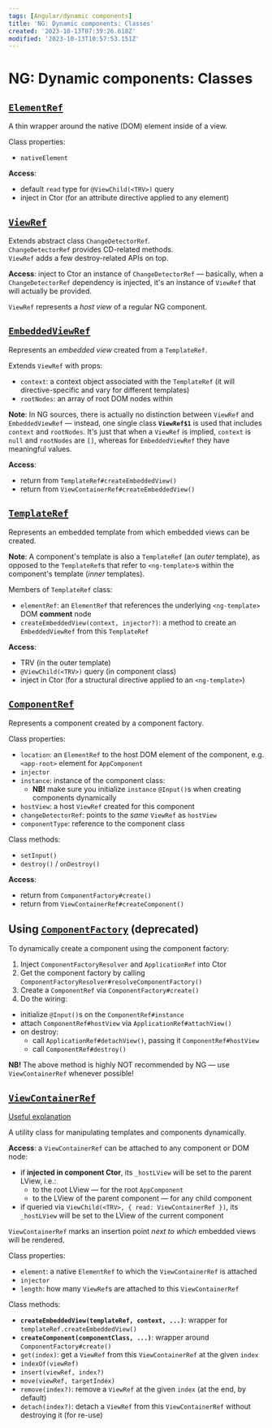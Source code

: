 ```yaml
---
tags: [Angular/dynamic components]
title: 'NG: Dynamic components: Classes'
created: '2023-10-13T07:39:26.618Z'
modified: '2023-10-13T10:57:53.151Z'
---
```


# NG: Dynamic components: Classes


## [`ElementRef`](https://angular.io/api/core/ElementRef)

A thin wrapper around the native (DOM) element inside of a view.

Class properties:
- `nativeElement`

**Access**:
- default `read` type for `@ViewChild(<TRV>)` query
- inject in Ctor (for an attribute directive applied to any element)


## [`ViewRef`](https://angular.io/api/core/ViewRef)

Extends abstract class `ChangeDetectorRef`.  
`ChangeDetectorRef` provides CD-related methods.  
`ViewRef` adds a few destroy-related APIs on top.

**Access**: inject to Ctor an instance of `ChangeDetectorRef` &mdash; basically, when a `ChangeDetectorRef` dependency is injected, it's an instance of `ViewRef` that will actually be provided.

`ViewRef` represents a _host view_ of a regular NG component.


## [`EmbeddedViewRef`](https://angular.io/api/core/EmbeddedViewRef)

Represents an _embedded view_ created from a `TemplateRef`.

Extends `ViewRef` with props:
- `context`: a context object associated with the `TemplateRef` (it will directive-specific and vary for different templates)
- `rootNodes`: an array of root DOM nodes within <ng-template>

**Note**: In NG sources, there is actually no distinction between `ViewRef` and `EmbeddedViewRef` &mdash; instead, one single class **`ViewRef$1`** is used that includes `context` and `rootNodes`. It's just that when a `ViewRef` is implied, `context` is `null` and `rootNodes` are `[]`, whereas for `EmbeddedViewRef` they have meaningful values.

**Access**:
- return from `TemplateRef#createEmbeddedView()`
- return from `ViewContainerRef#createEmbeddedView()`


## [`TemplateRef`](https://angular.io/api/core/TemplateRef)

Represents an embedded template from which embedded views can be created.

**Note**: A component's template is also a `TemplateRef` (an _outer_ template), as opposed to the `TemplateRef`s that refer to `<ng-template>`s within the component's template (_inner_ templates).

Members of `TemplateRef` class:
- `elementRef`: an `ElementRef` that references the underlying `<ng-template>` DOM **comment** node
- `createEmbeddedView(context, injector?)`: a method to create an `EmbeddedViewRef` from this `TemplateRef`

**Access**:
- TRV (in the outer template)
- `@ViewChild(<TRV>)` query (in component class)
- inject in Ctor (for a structural directive applied to an `<ng-template>`)


## [`ComponentRef`](https://angular.io/api/core/ComponentRef)

Represents a component created by a component factory.

Class properties:
- `location`: an `ElementRef` to the host DOM element of the component, e.g. `<app-root>` element for `AppComponent`
- `injector`
- `instance`: instance of the component class:
  - **NB!** make sure you initialize `instance` `@Input()`s when creating components dynamically
- `hostView`: a host `ViewRef` created for this component
- `changeDetectorRef`: points to the _same_ `ViewRef` as `hostView`
- `componentType`: reference to the component class

Class methods:
- `setInput()`
- `destroy()` / `onDestroy()`

**Access**:
- return from `ComponentFactory#create()`
- return from `ViewContainerRef#createComponent()`


## Using [`ComponentFactory`](https://angular.io/api/core/ComponentFactory) (deprecated)

To dynamically create a component using the component factory:
1. Inject `ComponentFactoryResolver` and `ApplicationRef` into Ctor
2. Get the component factory by calling `ComponentFactoryResolver#resolveComponentFactory()`
3. Create a `ComponentRef` via `ComponentFactory#create()`
4. Do the wiring:
- initialize `@Input()`s on the `ComponentRef#instance`
- attach `ComponentRef#hostView` via `ApplicationRef#attachView()`
- on destroy:
  - call `ApplicationRef#detachView()`, passing it `ComponentRef#hostView`
  - call `ComponentRef#destroy()`

**NB!** The above method is highly NOT recommended by NG &mdash; use `ViewContainerRef` whenever possible!


## [`ViewContainerRef`](https://angular.io/api/core/ViewContainerRef)

[Useful explanation](https://hackernoon.com/exploring-angular-dom-abstractions-80b3ebcfc02)

A utility class for manipulating templates and components dynamically.

**Access**: a `ViewContainerRef` can be attached to any component or DOM node:
- if **injected in component Ctor**, its `_hostLView` will be set to the parent LView, i.e.:
  - to the root LView &mdash; for the root `AppComponent`
  - to the LView of the parent component &mdash; for any child component
- if queried via `ViewChild(<TRV>, { read: ViewContainerRef })`, its `_hostLView` will be set to the LView of the current component

`ViewContainerRef` marks an insertion point _next to which_ embedded views will be rendered.

Class properties:
- `element`: a native `ElementRef` to which the `ViewContainerRef` is attached
- `injector`
- `length`: how many `ViewRef`s are attached to this `ViewContainerRef`

Class methods:
- **`createEmbeddedView(templateRef, context, ...)`**: wrapper for `templateRef.createEmbeddedView()`
- **`createComponent(componentClass, ...)`**: wrapper around `ComponentFactory#create()`
- `get(index)`: get a `ViewRef` from this `ViewContainerRef` at the given `index`
-  `indexOf(viewRef)`
- `insert(viewRef, index?)`
- `move(viewRef, targetIndex)`
- `remove(index?)`: remove a `ViewRef` at the given `index` (at the end, by default)
- `detach(index?)`: detach a `ViewRef` from this `ViewContainerRef` without destroying it (for re-use)

